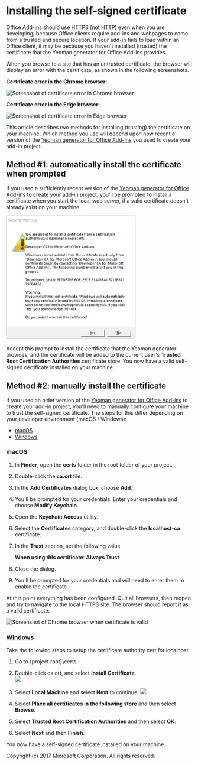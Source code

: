 # Installing the self-signed certificate

Office Add-ins should use HTTPS (not HTTP) even when you are developing, because Office clients require add-ins and webpages to come from a trusted and secure location. If your add-in fails to load within an Office client, it may be because you haven't installed (trusted) the certificate that the Yeoman generator for Office Add-ins provides. 

When you browse to a site that has an untrusted certificate, the browser will display an error with the certificate, as shown in the following screenshots.

**Certificate error in the Chrome browser:**
  
  ![Screenshot of certificate error in Chrome browser](assets/ssl-chrome-error.png)

**Certificate error in the Edge browser:**

  ![Screenshot of certificate error in Edge browser](assets/ssl-edge-error.png)

This article describes two methods for installing (trusting) the certificate on your machine. Which method you use will depend upon how recent a version of the [Yeoman generator for Office Add-ins](https://github.com/OfficeDev/generator-office) you used to create your add-in project.

## Method #1: automatically install the certificate when prompted

If you used a sufficiently recent version of the [Yeoman generator for Office Add-ins](https://github.com/OfficeDev/generator-office) to create your add-in project, you'll be prompted to install a certificate when you start the local web server, if a valid certificate doesn't already exist on your machine.

![Screenshot of dialog box prompting to install the certificate](assets/yo-office-install-cert-dialog.png)

Accept this prompt to install the certificate that the Yeoman generator provides, and the certificate will be added to the current user's **Trusted Root Certification Authorities** certificate store. You now have a valid self-signed certificate installed on your machine.

## Method #2: manually install the certificate
   
If you used an older version of the [Yeoman generator for Office Add-ins](https://github.com/OfficeDev/generator-office) to create your add-in project, you'll need to manually configure your machine to trust the self-signed certificate. The steps for this differ depending on your developer environment (macOS / Windows):

  * [macOS](#macOS)
  * [Windows](#windows)

### macOS

1. In **Finder**, open the **certs** folder in the root folder of your project.
2. Double-click the **ca.crt** file.
3. In the **Add Certificates** dialog box, choose **Add**. 
4. You'll be prompted for your credentials. Enter your credentials and choose **Modify Keychain**.
5. Open the **Keychain Access** utility.
6. Select the **Certificates** category, and double-click the **localhost-ca** certificate.
7. In the **Trust** section, set the following value
    
    **When using this certificate**: **Always Trust**
    
8. Close the dialog.
9. You'll be prompted for your credentials and will need to enter them to enable the certificate
   
At this point everything has been configured. Quit all browsers, then reopen and try to navigate to the local HTTPS site. The browser should report it as a valid certificate:

  ![Screenshot of Chrome browser when certificate is valid](assets/ssl-chrome-good.png)

### [Windows](https://technet.microsoft.com/en-us/library/cc754841.aspx)

Take the following steps to setup the certificate authority cert for localhost:

1.	Go to {project root}\certs.
2.	Double-click ca.crt, and select **Install Certificate**.      
    ![](assets/ssl-ie-04.png)

3.	Select **Local Machine** and select **Next** to continue.
    ![](assets/ssl-ie-05.png)

4.	Select **Place all certificates in the following store** and then select **Browse**.
5.	Select **Trusted Root Certification Authorities** and then select **OK**.
6.	Select **Next** and then **Finish**.

You now have a self-signed certificate installed on your machine.

Copyright (c) 2017 Microsoft Corporation. All rights reserved.
